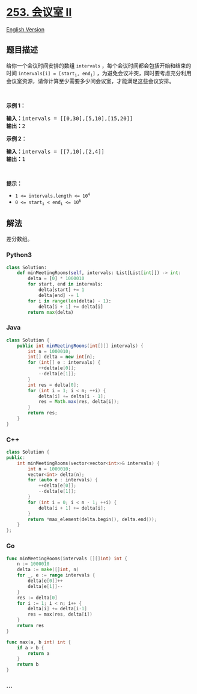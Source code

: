 # [253. 会议室 II](https://leetcode-cn.com/problems/meeting-rooms-ii)

[English Version](/solution/0200-0299/0253.Meeting%20Rooms%20II/README_EN.md)

## 题目描述

<!-- 这里写题目描述 -->

<p>给你一个会议时间安排的数组 <code>intervals</code> ，每个会议时间都会包括开始和结束的时间 <code>intervals[i] = [start<sub>i</sub>, end<sub>i</sub>]</code> ，为避免会议冲突，同时要考虑充分利用会议室资源，请你计算至少需要多少间会议室，才能满足这些会议安排。</p>

<p> </p>

<p><strong>示例 1：</strong></p>

<pre>
<strong>输入：</strong>intervals = [[0,30],[5,10],[15,20]]
<strong>输出：</strong>2
</pre>

<p><strong>示例 2：</strong></p>

<pre>
<strong>输入：</strong>intervals = [[7,10],[2,4]]
<strong>输出：</strong>1
</pre>

<p> </p>

<p><strong>提示：</strong></p>

<ul>
	<li><code>1 <= intervals.length <= 10<sup>4</sup></code></li>
	<li><code>0 <= start<sub>i</sub> < end<sub>i</sub> <= 10<sup>6</sup></code></li>
</ul>

## 解法

<!-- 这里可写通用的实现逻辑 -->

差分数组。

<!-- tabs:start -->

### **Python3**

<!-- 这里可写当前语言的特殊实现逻辑 -->

```python
class Solution:
    def minMeetingRooms(self, intervals: List[List[int]]) -> int:
        delta = [0] * 1000010
        for start, end in intervals:
            delta[start] += 1
            delta[end] -= 1
        for i in range(len(delta) - 1):
            delta[i + 1] += delta[i]
        return max(delta)
```

### **Java**

<!-- 这里可写当前语言的特殊实现逻辑 -->

```java
class Solution {
    public int minMeetingRooms(int[][] intervals) {
        int n = 1000010;
        int[] delta = new int[n];
        for (int[] e : intervals) {
            ++delta[e[0]];
            --delta[e[1]];
        }
        int res = delta[0];
        for (int i = 1; i < n; ++i) {
            delta[i] += delta[i - 1];
            res = Math.max(res, delta[i]);
        }
        return res;
    }
}
```

### **C++**

```cpp
class Solution {
public:
    int minMeetingRooms(vector<vector<int>>& intervals) {
        int n = 1000010;
        vector<int> delta(n);
        for (auto e : intervals) {
            ++delta[e[0]];
            --delta[e[1]];
        }
        for (int i = 0; i < n - 1; ++i) {
            delta[i + 1] += delta[i];
        }
        return *max_element(delta.begin(), delta.end());
    }
};
```

### **Go**

```go
func minMeetingRooms(intervals [][]int) int {
	n := 1000010
	delta := make([]int, n)
	for _, e := range intervals {
		delta[e[0]]++
		delta[e[1]]--
	}
	res := delta[0]
	for i := 1; i < n; i++ {
		delta[i] += delta[i-1]
		res = max(res, delta[i])
	}
	return res
}

func max(a, b int) int {
	if a > b {
		return a
	}
	return b
}
```

### **...**

```

```

<!-- tabs:end -->
